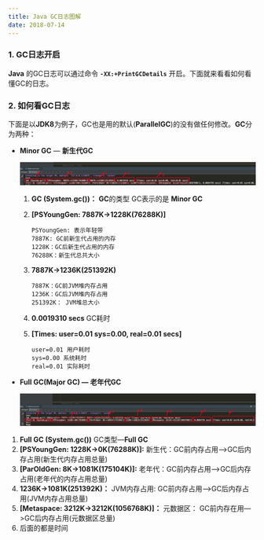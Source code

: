 ```yaml
---
title: Java GC日志图解
date: 2018-07-14
---
```

### 1. GC日志开启

**Java** 的GC日志可以通过命令 **`-XX:+PrintGCDetails`** 开启。下面就来看看如何看懂GC的日志。

### 2. 如何看GC日志

下面是以**JDK8**为例子，GC也是用的默认(**ParallelGC**)的没有做任何修改。**GC**分为两种：

- **Minor GC** — **新生代GC**

  ![图解](https://github.com/mxsm/document/blob/master/image/JSE/MinorGCDetail.jpg?raw=true)

  1. **GC (System.gc())：** **GC**的类型 GC表示的是 **Minor GC** 

  2. **[PSYoungGen: 7887K->1228K(76288K)]** 

     ```
     PSYoungGen: 表示年轻带
     7887K: GC前新生代占用的内存
     1228K：GC后新生代占用的内存
     76288K：新生代总共大小
     ```

  3. **7887K->1236K(251392K)**

     ```
     7887K：GC前JVM堆内存占用
     1236K：GC后JVM堆内存占用
     251392K： JVM堆总大小
     ```

     

  4. **0.0019310 secs**  GC耗时

  5. **[Times: user=0.01 sys=0.00, real=0.01 secs]**

     ```
     user=0.01 用户耗时
     sys=0.00 系统耗时
     real=0.01 实际耗时
     ```

- **Full GC(Major GC) — 老年代GC**

  ![图](https://github.com/mxsm/document/blob/master/image/JSE/FullGCDetail.jpg?raw=true)

1. **Full GC (System.gc())** GC类型—**Full GC**
2. **[PSYoungGen: 1228K->0K(76288K)]:**  新生代：GC前内存占用—>GC后内存占用(新生代内存占用总量)
3. **[ParOldGen: 8K->1081K(175104K)]:**  老年代：GC前内存占用—>GC后内存占用(老年代的内存占用总量) 
4.  **1236K->1081K(251392K)：** JVM内存占用: GC前内存占用—>GC后内存占用(JVM内存占用总量)
5. **[Metaspace: 3212K->3212K(1056768K)]：** 元数据区： GC前内存在用—>GC后内存占用(元数据区总量)
6. 后面的都是时间

